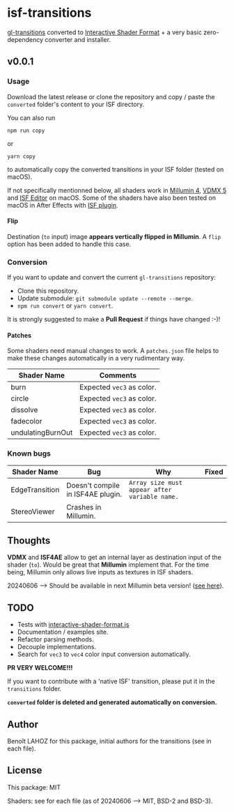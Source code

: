 # isf-transitions

[gl-transitions](https://github.com/gl-transitions/gl-transitions) converted to [Interactive Shader Format](https://editor.isf.video/) + a very basic zero-dependency converter and installer.

## v0.0.1

### Usage

Download the latest release or clone the repository and copy / paste the `converted` folder's content to your ISF directory.

You can also run

`npm run copy`

or

`yarn copy`

to automatically copy the converted transitions in your ISF folder (tested on macOS).

If not specifically mentionned below, all shaders work in [Millumin 4](https://www.millumin.com/v4/index.php), [VDMX 5](https://vidvox.net/) and [ISF Editor](https://isf.vidvox.net/desktop-editor/) on macOS. Some of the shaders have also been tested on macOS in After Effects with [ISF plugin](https://github.com/baku89/ISF4AE).

#### Flip

Destination (`to` input) image **appears vertically flipped in Millumin**.
A `flip` option has been added to handle this case.

### Conversion

If you want to update and convert the current `gl-transitions` repository:

- Clone this repository.
- Update submodule: `git submodule update --remote --merge`.
- `npm run convert` or `yarn convert`.

It is strongly suggested to make a **Pull Request** if things have changed :-)!

#### Patches

Some shaders need manual changes to work.
A `patches.json` file helps to make these changes automatically in a very rudimentary way.

| Shader Name       | Comments                  |
| ----------------- | ------------------------- |
| burn              | Expected `vec3` as color. |
| circle            | Expected `vec3` as color. |
| dissolve          | Expected `vec3` as color. |
| fadecolor         | Expected `vec3` as color. |
| undulatingBurnOut | Expected `vec3` as color. |

### Known bugs

| Shader Name    | Bug                               | Why                                           | Fixed |
| -------------- | --------------------------------- | --------------------------------------------- | ----- |
| EdgeTransition | Doesn't compile in ISF4AE plugin. | `Array size must appear after variable name.` |       |
| StereoViewer   | Crashes in Millumin.              |                                               |       |

## Thoughts

**VDMX** and **ISF4AE** allow to get an internal layer as destination input of the shader (`to`). Would be great that **Millumin** implement that.
For the time being, Millumin only allows live inputs as textures in ISF shaders.

20240606 --> Should be available in next Millumin beta version! ([see here](https://forum.millumin.com/discussion/2216/isf-effects-input-texture-get-existing-layer#latest)).

## TODO

- Tests with [interactive-shader-format.js](https://github.com/msfeldstein/interactive-shader-format-js)
- Documentation / examples site.
- Refactor parsing methods.
- Decouple implementations.
- Search for `vec3` to `vec4` color input conversion automatically.

**PR VERY WELCOME!!!**

If you want to contribute with a 'native ISF' transition, please put it in the `transitions` folder.

**`converted` folder is deleted and generated automatically on conversion.**

## Author

Benoît LAHOZ for this package, initial authors for the transitions (see in each file).

## License

This package: MIT

Shaders: see for each file (as of 20240606 --> MIT, BSD-2 and BSD-3).
